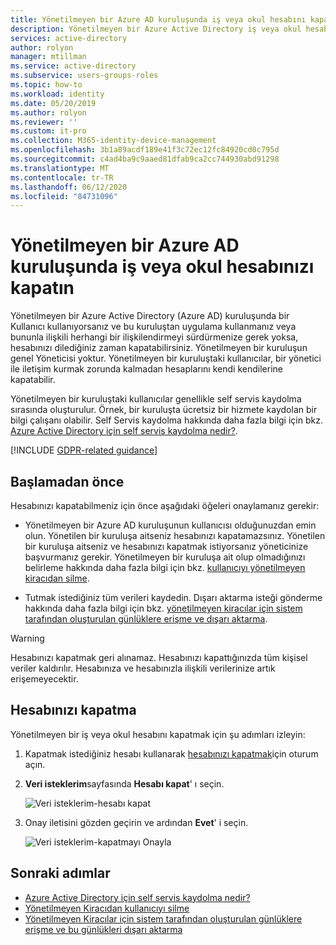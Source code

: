 ```yaml
---
title: Yönetilmeyen bir Azure AD kuruluşunda iş veya okul hesabını kapatma
description: Yönetilmeyen bir Azure Active Directory iş veya okul hesabınızı kapatma.
services: active-directory
author: rolyon
manager: mtillman
ms.service: active-directory
ms.subservice: users-groups-roles
ms.topic: how-to
ms.workload: identity
ms.date: 05/20/2019
ms.author: rolyon
ms.reviewer: ''
ms.custom: it-pro
ms.collection: M365-identity-device-management
ms.openlocfilehash: 3b1a89acdf189e41f3c72ec12fc84920cd0c795d
ms.sourcegitcommit: c4ad4ba9c9aaed81dfab9ca2cc744930abd91298
ms.translationtype: MT
ms.contentlocale: tr-TR
ms.lasthandoff: 06/12/2020
ms.locfileid: "84731096"
---
```

# <a name="close-your-work-or-school-account-in-an-unmanaged-azure-ad-organization"></a>Yönetilmeyen bir Azure AD kuruluşunda iş veya okul hesabınızı kapatın

Yönetilmeyen bir Azure Active Directory (Azure AD) kuruluşunda bir Kullanıcı kullanıyorsanız ve bu kuruluştan uygulama kullanmanız veya bununla ilişkili herhangi bir ilişkilendirmeyi sürdürmenize gerek yoksa, hesabınızı dilediğiniz zaman kapatabilirsiniz. Yönetilmeyen bir kuruluşun genel Yöneticisi yoktur. Yönetilmeyen bir kuruluştaki kullanıcılar, bir yönetici ile iletişim kurmak zorunda kalmadan hesaplarını kendi kendilerine kapatabilir.

Yönetilmeyen bir kuruluştaki kullanıcılar genellikle self servis kaydolma sırasında oluşturulur. Örnek, bir kuruluşta ücretsiz bir hizmete kaydolan bir bilgi çalışanı olabilir. Self Servis kaydolma hakkında daha fazla bilgi için bkz. [Azure Active Directory için self servis kaydolma nedir?](directory-self-service-signup.md).

[!INCLUDE [GDPR-related guidance](../../../includes/gdpr-intro-sentence.md)]

## <a name="before-you-begin"></a>Başlamadan önce

Hesabınızı kapatabilmeniz için önce aşağıdaki öğeleri onaylamanız gerekir:

* Yönetilmeyen bir Azure AD kuruluşunun kullanıcısı olduğunuzdan emin olun. Yönetilen bir kuruluşa aitseniz hesabınızı kapatamazsınız. Yönetilen bir kuruluşa aitseniz ve hesabınızı kapatmak istiyorsanız yöneticinize başvurmanız gerekir. Yönetilmeyen bir kuruluşa ait olup olmadığınızı belirleme hakkında daha fazla bilgi için bkz. [kullanıcıyı yönetilmeyen kiracıdan silme](https://docs.microsoft.com/flow/gdpr-dsr-delete#delete-the-user-from-unmanaged-tenant).

* Tutmak istediğiniz tüm verileri kaydedin. Dışarı aktarma isteği gönderme hakkında daha fazla bilgi için bkz. [yönetilmeyen kiracılar için sistem tarafından oluşturulan günlüklere erişme ve dışarı aktarma](https://docs.microsoft.com/power-platform/admin/powerapps-gdpr-dsr-guide-systemlogs#accessing-and-exporting-system-generated-logs-for-unmanaged-tenants).

> [!WARNING]
> Hesabınızı kapatmak geri alınamaz. Hesabınızı kapattığınızda tüm kişisel veriler kaldırılır. Hesabınıza ve hesabınızla ilişkili verilerinize artık erişemeyecektir.

## <a name="close-your-account"></a>Hesabınızı kapatma

Yönetilmeyen bir iş veya okul hesabını kapatmak için şu adımları izleyin:

1. Kapatmak istediğiniz hesabı kullanarak [hesabınızı kapatmak](https://go.microsoft.com/fwlink/?linkid=873123)için oturum açın.

1. **Veri isteklerim**sayfasında **Hesabı kapat**' ı seçin.

    ![Veri isteklerim-hesabı kapat](./media/users-close-account/close-account.png)

1. Onay iletisini gözden geçirin ve ardından **Evet**' i seçin.

    ![Veri isteklerim-kapatmayı Onayla](./media/users-close-account/confirm-close.png)

## <a name="next-steps"></a>Sonraki adımlar

- [Azure Active Directory için self servis kaydolma nedir?](directory-self-service-signup.md)
- [Yönetilmeyen Kiracıdan kullanıcıyı silme](https://docs.microsoft.com/flow/gdpr-dsr-delete#delete-the-user-from-unmanaged-tenant)
- [Yönetilmeyen Kiracılar için sistem tarafından oluşturulan günlüklere erişme ve bu günlükleri dışarı aktarma](https://docs.microsoft.com/power-platform/admin/powerapps-gdpr-dsr-guide-systemlogs#accessing-and-exporting-system-generated-logs-for-unmanaged-tenants)
